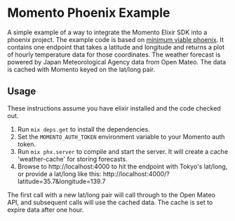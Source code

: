 # Momento Phoenix Example

A simple example of a way to integrate the Momento Elixir SDK into a phoenix project. The example code is based on
[minimum viable phoenix](https://github.com/pcorey/minimum_viable_phoenix). It contains one endpoint that takes a
latitude and longitude and returns a plot of hourly temperature data for those coordinates. The weather forecast is
powered by Japan Meteorological Agency data from Open Mateo. The data is cached with Momento keyed on the lat/long pair.

## Usage

These instructions assume you have elixir installed and the code checked out.

1. Run `mix deps.get` to install the dependencies.
2. Set the `MOMENTO_AUTH_TOKEN` environment variable to your Momento auth token.
3. Run `mix phx.server` to compile and start the server. It will create a cache 'weather-cache' for storing forecasts.
4. Browse to http://localhost:4000 to hit the endpoint with Tokyo's lat/long, or provide a lat/long like this:
http://localhost:4000/?latitude=35.7&longitude=139.7

The first call with a new lat/long pair will call through to the Open Mateo API, and subsequent calls will use the
cached data. The cache is set to expire data after one hour.
